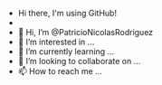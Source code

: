 - Hi there, I'm using GitHub!
- 
- 👋 Hi, I’m @PatricioNicolasRodriguez
- 👀 I’m interested in ...
- 🌱 I’m currently learning ...
- 💞️ I’m looking to collaborate on ...
- 📫 How to reach me ...

<!---
PatricioNicolasRodriguez/PatricioNicolasRodriguez is a ✨ special ✨ repository because its `README.md` (this file) appears on your GitHub profile.
You can click the Preview link to take a look at your changes.
--->
